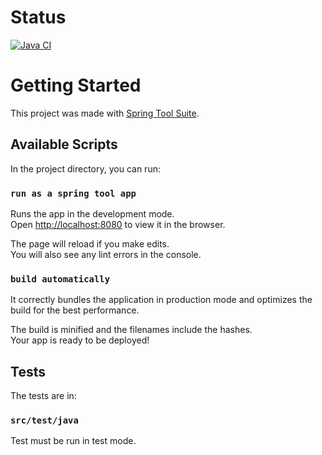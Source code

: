 # Status

[![Java CI](https://github.com/jespadas/medhed-backend/actions/workflows/maven-publish.yml/badge.svg)](https://github.com/jespadas/medhed-backend/actions/workflows/maven-publish.yml)

# Getting Started

This project was made with [Spring Tool Suite](https://spring.io/tools).

## Available Scripts

In the project directory, you can run:

### `run as a spring tool app`

Runs the app in the development mode.\
Open [http://localhost:8080](http://localhost:8080) to view it in the browser.

The page will reload if you make edits.\
You will also see any lint errors in the console.

### `build automatically `

It correctly bundles the application in production mode and optimizes the build for the best performance.

The build is minified and the filenames include the hashes.\
Your app is ready to be deployed!

 ## Tests
 
 The tests are in:
 
 ### `src/test/java`
 
 Test must be run in test mode.
 
